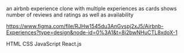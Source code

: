 an airbnb experience clone with multiple experiences as cards
shows number of reviews and ratings as well as availability

https://www.figma.com/file/RJHw1545du3AnGvspj2xJ5/Airbnb-Experiences?type=design&node-id=0%3A1&t=8i2bwNHuCTL8xdoX-1

HTML
CSS
JavaScript
React.js
